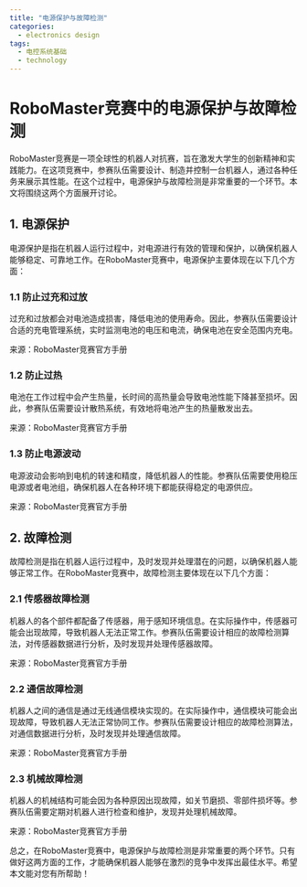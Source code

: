 ```yaml
---  
title: "电源保护与故障检测"  
categories:  
  - electronics design  
tags: 
  - 电控系统基础 
  - technology  
---  
```


# RoboMaster竞赛中的电源保护与故障检测

RoboMaster竞赛是一项全球性的机器人对抗赛，旨在激发大学生的创新精神和实践能力。在这项竞赛中，参赛队伍需要设计、制造并控制一台机器人，通过各种任务来展示其性能。在这个过程中，电源保护与故障检测是非常重要的一个环节。本文将围绕这两个方面展开讨论。

## 1. 电源保护

电源保护是指在机器人运行过程中，对电源进行有效的管理和保护，以确保机器人能够稳定、可靠地工作。在RoboMaster竞赛中，电源保护主要体现在以下几个方面：

### 1.1 防止过充和过放

过充和过放都会对电池造成损害，降低电池的使用寿命。因此，参赛队伍需要设计合适的充电管理系统，实时监测电池的电压和电流，确保电池在安全范围内充电。

来源：RoboMaster竞赛官方手册

### 1.2 防止过热

电池在工作过程中会产生热量，长时间的高热量会导致电池性能下降甚至损坏。因此，参赛队伍需要设计散热系统，有效地将电池产生的热量散发出去。

来源：RoboMaster竞赛官方手册

### 1.3 防止电源波动

电源波动会影响到电机的转速和精度，降低机器人的性能。参赛队伍需要使用稳压电源或者电池组，确保机器人在各种环境下都能获得稳定的电源供应。

来源：RoboMaster竞赛官方手册

## 2. 故障检测

故障检测是指在机器人运行过程中，及时发现并处理潜在的问题，以确保机器人能够正常工作。在RoboMaster竞赛中，故障检测主要体现在以下几个方面：

### 2.1 传感器故障检测

机器人的各个部件都配备了传感器，用于感知环境信息。在实际操作中，传感器可能会出现故障，导致机器人无法正常工作。参赛队伍需要设计相应的故障检测算法，对传感器数据进行分析，及时发现并处理传感器故障。

来源：RoboMaster竞赛官方手册

### 2.2 通信故障检测

机器人之间的通信是通过无线通信模块实现的。在实际操作中，通信模块可能会出现故障，导致机器人无法正常协同工作。参赛队伍需要设计相应的故障检测算法，对通信数据进行分析，及时发现并处理通信故障。

来源：RoboMaster竞赛官方手册

### 2.3 机械故障检测

机器人的机械结构可能会因为各种原因出现故障，如关节磨损、零部件损坏等。参赛队伍需要定期对机器人进行检查和维护，发现并处理机械故障。

来源：RoboMaster竞赛官方手册

总之，在RoboMaster竞赛中，电源保护与故障检测是非常重要的两个环节。只有做好这两方面的工作，才能确保机器人能够在激烈的竞争中发挥出最佳水平。希望本文能对您有所帮助！ 
